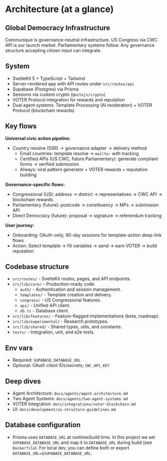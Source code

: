 # Architecture (at a glance)

## Global Democracy Infrastructure

Communique is governance-neutral infrastructure. US Congress via CWC API is our launch market. Parliamentary systems follow. Any governance structure accepting citizen input can integrate.

## System

- SvelteKit 5 + TypeScript + Tailwind
- Server-rendered app with API routes under `src/routes/api`
- Supabase (Postgres) via Prisma
- Sessions via custom crypto (`@oslojs/crypto`)
- VOTER Protocol integration for rewards and reputation
- Dual agent systems: Template Processing (AI moderation) + VOTER Protocol (blockchain rewards)

## Key flows

**Universal civic action pipeline:**
- Country resolve (SSR) → governance adapter → delivery method
  - Email countries: template resolve → `mailto:` with tracking
  - Certified APIs (US CWC, future Parliamentary): generate compliant forms → verified submission
  - Always: viral pattern generator + VOTER rewards + reputation building

**Governance-specific flows:**
- Congressional (US): address → district → representatives → CWC API → blockchain rewards
- Parliamentary (future): postcode → constituency → MPs → submission API
- Direct Democracy (future): proposal → signature → referendum tracking

**User journey:**
- Onboarding: OAuth-only; 90-day sessions for template-action deep-link flows
- Action: Select template → fill variables → send → earn VOTER → build reputation

## Codebase structure

- `src/routes/` - SvelteKit routes, pages, and API endpoints.
- `src/lib/core/` - Production-ready code.
  - `auth/` - Authentication and session management.
  - `templates/` - Template creation and delivery.
  - `congress/` - US Congressional features.
  - `api/` - Unified API client.
  - `db.ts` - Database client.
- `src/lib/features/` - Feature-flagged implementations (beta, roadmap).
- `src/lib/experimental/` - Research prototypes.
- `src/lib/shared/` - Shared types, utils, and constants.
- `tests/` - Integration, unit, and e2e tests.

## Env vars

- Required: `SUPABASE_DATABASE_URL`
- Optional: OAuth client IDs/secrets; `CWC_API_KEY`

## Deep dives

- Agent Architecture: `docs/agents/agent-architecture.md`
- Two Agent Systems: `docs/agents/two-agent-systems.md`
- VOTER Integration: `docs/integrations/voter-blockchain.md`
- UI: `docs/development/ui-structure-guidelines.md`

## Database configuration

- Prisma uses `DATABASE_URL` at runtime/build time. In this project we set `SUPABASE_DATABASE_URL` and map it to `DATABASE_URL` during build (see `Dockerfile`). For local dev, you can define both or export `DATABASE_URL=$SUPABASE_DATABASE_URL`.
